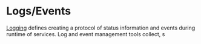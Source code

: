 # Logs/Events

[Logging](https://en.wikipedia.org/wiki/Logging_(software)) defines creating a protocol of status information and events during runtime of services. Log and event management tools collect, s